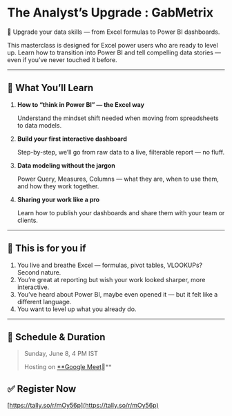# The Analyst’s Upgrade : GabMetrix

<aside>
🚀 Upgrade your data skills — from Excel formulas to Power BI dashboards.

</aside>

This masterclass is designed for Excel power users who are ready to level up. Learn how to transition into Power BI and tell compelling data stories — even if you’ve never touched it before.

---

## 🧠 What You’ll Learn

1. **How to “think in Power BI” — the Excel way**
    
    Understand the mindset shift needed when moving from spreadsheets to data models.
    
2. **Build your first interactive dashboard**
    
    Step-by-step, we’ll go from raw data to a live, filterable report — no fluff.
    
3. **Data modeling without the jargon**
    
    Power Query, Measures, Columns — what they are, when to use them, and how they work together.
    
4. **Sharing your work like a pro**
    
    Learn how to publish your dashboards and share them with your team or clients.
    

---

## 📝 This is for you if

1. You live and breathe Excel — formulas, pivot tables, VLOOKUPs? Second nature.
2. You’re great at reporting but wish your work looked sharper, more interactive.
3. You’ve heard about Power BI, maybe even opened it — but it felt like a different language.
4. You want to level up what you already do.

---

## 📅 Schedule & Duration

> Sunday, June 8, 4 PM IST
> 
> 
> Hosting on [**Google Meet](https://calendar.app.google/875nX39ab3Z6vsCH8)🔗**
> 

## ✅ Register Now

[https://tally.so/r/mOy56p](https://tally.so/r/mOy56p)